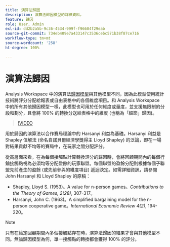 ```yaml
---
title: 演算法歸因
description: 演算法歸因模型的詳細資料。
feature: 歸因
role: User, Admin
exl-id: dd2b2a5b-9c36-4534-999f-f96604f29eab
source-git-commit: 734eb409e7a433147c3536cebc571b38f87ce716
workflow-type: tm+mt
source-wordcount: '258'
ht-degree: 100%

---
```


# 演算法歸因

Analysis Workspace 中的演算法[歸因模型](models.md)與其他模型不同，因為此模型使用統計技術將評分分配給報表或自由表格中的各個維度項目。和 Analysis Workspace 中的所有其他歸因模型一樣，此模型也可用於任何維度或量度，並支援無限制的分段和劃分，且會將 100% 的轉換分送給表格中的維度 (也稱為「細節」歸因)。

>[!VIDEO](https://video.tv.adobe.com/v/36205/?quality=12)

用於歸因的演算法以合作賽局理論中的 Harsanyi 利益為基礎。Harsanyi 利益是 Shapley 值解法 (命名自諾貝爾經濟學獎得主 Lloyd Shapley) 的泛論，即在一場對結果貢獻不均等的賽局中，在玩家之間分配評分。

從高層面來看，在為每個接觸點計算轉換評分的歸因時，會將回顧期間內的每個行銷接觸點視為必須均等分配盈餘的玩家聯盟。每個聯盟的盈餘分配則根據每個子聯盟先前產生的盈餘 (或先前參與的維度項目) 遞迴決定。如需詳細資訊，請參閱 John Harsanyi 和 Lloyd Shapley 的原稿：

* Shapley, Lloyd S. (1953)。A value for n-person games。*Contributions to the Theory of Games, 2(28)*, 307-317。
* Harsanyi, John C. (1963)。A simplified bargaining model for the n-person cooperative game。*International Economic Review 4(2)*, 194-220。

>[!NOTE]
>
>只有在給定回顧期間內多個接觸點存在時，演算法歸因的結果才會與其他模型不同。無論歸因模型為何，單一接觸點的轉換都會獲得 100% 的評分。
